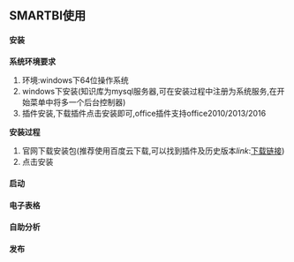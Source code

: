 ## SMARTBI使用

#### 安装
**系统环境要求**
1. 环境:windows下64位操作系统
2. windows下安装(知识库为mysql服务器,可在安装过程中注册为系统服务,在开始菜单中将多一个后台控制器)
3. 插件安装,下载插件点击安装即可,office插件支持office2010/2013/2016

**安装过程**
1. 官网下载安装包(推荐使用百度云下载,可以找到插件及历史版本*link*:[下载链接](https://pan.baidu.com/s/1skBn4Hv#list/path=%2F))
2. 点击安装


#### 启动


#### 电子表格


#### 自助分析

#### 发布